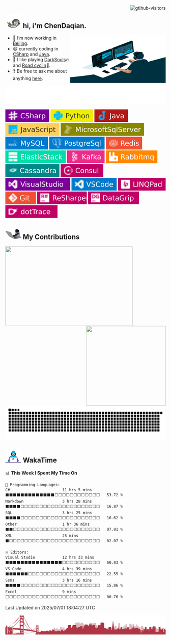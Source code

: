 <a href="https://visitor-badge.laobi.icu/">
    <img align="right" src="https://visitor-badge.laobi.icu/badge?page_id=Chendaqian.Chendaqian&left_color=red&left_text=Visitors" title="gtihub-visitors" alt="gtihub-visitors" />
</a>

<div>

## <img src="/images/hi.gif" width="50"> hi, i'm ChenDaqian.
<img align="right" alt="GIF" src="/images/code.gif" width="300" height="150" title="do what you like, and do it best">

- :telescope: I’m now working in [Beijing](https://english.beijing.gov.cn/).
- :smile: currently coding in [CSharp](https://learn.microsoft.com/en-us/dotnet/csharp) and [Java](https://dev.java"). 
- :gift_heart: I like playing [DarkSouls](https://www.xbox.com/en-us/games/store/DARK-SOULS-III/BW2XDRNSCCPZ):fire: and [Road cyclin](https://chendaqian.github.io/sport-records/):bicyclist:.
- :question: Be free to ask me about anything [here](https://github.com/ChenDaqian/ChenDaqian/issues).

[![Typing SVG](/images/code.svg)](https://git.io/typing-svg)

[![sharp](/images/csharp.svg)](https://learn.microsoft.com/en-us/dotnet/csharp/tour-of-csharp/)
[![python](/images/python.svg)](https://www.python.org/)
[![java](/images/java.svg)](https://www.java.com/)
[![JavaScript](/images/js.svg)](https://developer.mozilla.org/en-US/docs/Web/JavaScript)
[![Microsoft SQL Server](/images/mssql.svg)](https://www.microsoft.com/en-us/sql-server/sql-server-downloads)
[![MySQL](/images/mysql.svg)](https://www.mysql.com/com/)
[![postgresql](/images/pgsql.svg)](https://www.postgresql.org/)
[![Redis](/images/redis.svg)](https://redis.io/)
[![elasticstack](/images/elasticstack.svg)](https://www.elastic.co/cn/)
[![apachekafka](/images/kafka.svg)](https://kafka.apache.org/)
[![rabbitmq](/images/rabbitmq.svg)](https://www.rabbitmq.com/)
[![apachecassandra](/images/cassandra.svg)](https://cassandra.apache.org/index.html)
[![consul](/images/consul.svg)](https://www.consul.io/)
[![Visual Studio](/images/visualstudio.svg)](https://visualstudio.microsoft.com/z)
[![VS Code](/images/vscode.svg)](https://code.visualstudio.com/)
[![LINQPad](/images/linqpad.svg)](https://www.linqpad.net/)
[![Git](/images/git.svg)](https://git-scm.com/)
[![resharper](/images/resharper.svg)](https://www.jetbrains.com/resharper/)
[![datagrip](/images/datagrip.svg)](https://www.jetbrains.com/datagrip/)
[![dotTrace](/images/dottrace.svg)](https://www.jetbrains.com/profiler/)

</div>

## <img src="/images/mc.gif" width="50"> My Contributions

<!-- github统计组件 -->
<img align="left" style="width: 400px;height: 250px;max-width: 100%;padding-right: 0px;" src="https://github-readme-stats.vercel.app/api?username=ChenDaqian&show_icons=true&hide_border=true">
<img align="right" style="max-width: 100%;height: 250px;width: 250px;padding-left: 0px;" src="https://github-readme-stats.vercel.app/api/top-langs/?username=ChenDaqian&hide_border=true">

[![commit snk](https://raw.githubusercontent.com/chendaqian/chendaqian/output/github-contribution-grid-snake.svg)](https://github.com/Platane/snk)

## <img alt="GIF" src="/images/dev.gif" width="50" /> WakaTime

<!--START_SECTION:waka-->
📊 **This Week I Spent My Time On** 

```text
💬 Programming Languages: 
C#                       11 hrs 5 mins       ⬛⬛⬛⬛⬛⬛⬛⬛⬛⬛⬛⬛⬛⬜⬜⬜⬜⬜⬜⬜⬜⬜⬜⬜⬜   53.72 % 
Markdown                 3 hrs 28 mins       ⬛⬛⬛⬛⬜⬜⬜⬜⬜⬜⬜⬜⬜⬜⬜⬜⬜⬜⬜⬜⬜⬜⬜⬜⬜   16.87 % 
SQL                      3 hrs 25 mins       ⬛⬛⬛⬛⬜⬜⬜⬜⬜⬜⬜⬜⬜⬜⬜⬜⬜⬜⬜⬜⬜⬜⬜⬜⬜   16.62 % 
Other                    1 hr 36 mins        ⬛⬛⬜⬜⬜⬜⬜⬜⬜⬜⬜⬜⬜⬜⬜⬜⬜⬜⬜⬜⬜⬜⬜⬜⬜   07.81 % 
XML                      25 mins             ⬛⬜⬜⬜⬜⬜⬜⬜⬜⬜⬜⬜⬜⬜⬜⬜⬜⬜⬜⬜⬜⬜⬜⬜⬜   02.07 % 

🔥 Editors: 
Visual Studio            12 hrs 33 mins      ⬛⬛⬛⬛⬛⬛⬛⬛⬛⬛⬛⬛⬛⬛⬛⬜⬜⬜⬜⬜⬜⬜⬜⬜⬜   60.83 % 
VS Code                  4 hrs 39 mins       ⬛⬛⬛⬛⬛⬛⬜⬜⬜⬜⬜⬜⬜⬜⬜⬜⬜⬜⬜⬜⬜⬜⬜⬜⬜   22.55 % 
Ssms                     3 hrs 16 mins       ⬛⬛⬛⬛⬜⬜⬜⬜⬜⬜⬜⬜⬜⬜⬜⬜⬜⬜⬜⬜⬜⬜⬜⬜⬜   15.86 % 
Excel                    9 mins              ⬜⬜⬜⬜⬜⬜⬜⬜⬜⬜⬜⬜⬜⬜⬜⬜⬜⬜⬜⬜⬜⬜⬜⬜⬜   00.76 % 
```


 Last Updated on 2025/07/01 18:04:27 UTC
<!--END_SECTION:waka-->

![end.webp](/images/end.webp)
